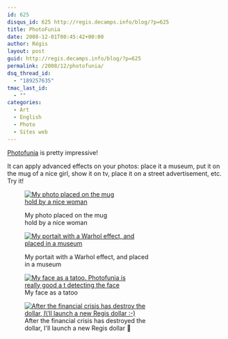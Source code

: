 ```yaml
---
id: 625
disqus_id: 625 http://regis.decamps.info/blog/?p=625
title: PhotoFunia
date: 2008-12-01T00:45:42+00:00
author: Régis
layout: post
guid: http://regis.decamps.info/blog/?p=625
permalink: /2008/12/photofunia/
dsq_thread_id:
  - "189257635"
tmac_last_id:
  - ""
categories:
  - Art
  - English
  - Photo
  - Sites web
---
```

[Photofunia](http://www.photofunia.com/) is pretty impressive!

It can apply advanced effects on your photos: place it a museum, put it on the mug of a nice girl, show it on tv, place it on a street advertisement, etc. Try it!<figure id="attachment_627" style="width: 213px" class="wp-caption aligncenter">

[<img src="/blog/wp-content/uploads/2008/12/photofunia_df12f5-213x300.jpg" alt="My photo placed on the mug hold by a nice woman" title="I\&#039;m on a mug" width="213" height="300" class="size-medium wp-image-627" srcset="/blog/wp-content/uploads/2008/12/photofunia_df12f5-213x300.jpg 213w, /blog/wp-content/uploads/2008/12/photofunia_df12f5.jpg 499w" sizes="(max-width: 213px) 100vw, 213px" />](/blog/wp-content/uploads/2008/12/photofunia_df12f5.jpg)<figcaption class="wp-caption-text">My photo placed on the mug hold by a nice woman</figcaption></figure> 

<!--more--><figure id="attachment_626" style="width: 300px" class="wp-caption aligncenter">

[<img src="/blog/wp-content/uploads/2008/12/photofunia_df11c7-300x264.jpg" alt="My portait with a Warhol effect, and placed in a museum" title="Andy Warhol effect" width="300" height="264" class="size-medium wp-image-626" srcset="/blog/wp-content/uploads/2008/12/photofunia_df11c7-300x264.jpg 300w, /blog/wp-content/uploads/2008/12/photofunia_df11c7.jpg 600w" sizes="(max-width: 300px) 100vw, 300px" />](/blog/wp-content/uploads/2008/12/photofunia_df11c7.jpg)<figcaption class="wp-caption-text">My portait with a Warhol effect, and placed in a museum</figcaption></figure> <figure id="attachment_628" style="width: 250px" class="wp-caption alignnone">[<img src="/blog/wp-content/uploads/2008/12/photofunia_df36da2-250x300.jpg" alt="My face as a tatoo. Photofunia is really good a t detecting the face" title="Tatoo" width="250" height="300" class="size-medium wp-image-628" srcset="/blog/wp-content/uploads/2008/12/photofunia_df36da2-250x300.jpg 250w, /blog/wp-content/uploads/2008/12/photofunia_df36da2.jpg 585w" sizes="(max-width: 250px) 100vw, 250px" />](/blog/wp-content/uploads/2008/12/photofunia_df36da2.jpg)<figcaption class="wp-caption-text">My face as a tatoo</figcaption></figure> <figure id="attachment_631" style="width: 300px" class="wp-caption alignnone">[<img src="/blog/wp-content/uploads/2008/12/photofunia_df4507-300x263.jpg" alt="After the financial crisis has destroy the dollar, I\&#039;ll launch a new Regis dollar :-)" title="New version of the dollar" width="300" height="263" class="size-medium wp-image-631" srcset="/blog/wp-content/uploads/2008/12/photofunia_df4507-300x263.jpg 300w, /blog/wp-content/uploads/2008/12/photofunia_df4507.jpg 600w" sizes="(max-width: 300px) 100vw, 300px" />](/blog/wp-content/uploads/2008/12/photofunia_df4507.jpg)<figcaption class="wp-caption-text">After the financial crisis has destroyed the dollar, I'll launch a new Regis dollar 🙂</figcaption></figure>
